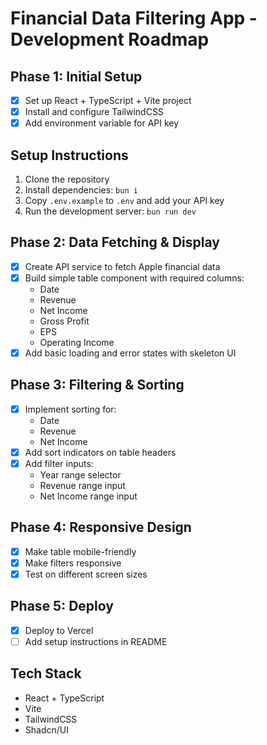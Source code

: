 # Financial Data Filtering App - Development Roadmap

## Phase 1: Initial Setup
- [x] Set up React + TypeScript + Vite project
- [x] Install and configure TailwindCSS
- [x] Add environment variable for API key

## Setup Instructions
1. Clone the repository
2. Install dependencies: `bun i`
3. Copy `.env.example` to `.env` and add your API key
4. Run the development server: `bun run dev`

## Phase 2: Data Fetching & Display
- [x] Create API service to fetch Apple financial data
- [x] Build simple table component with required columns:
  - Date
  - Revenue
  - Net Income 
  - Gross Profit
  - EPS
  - Operating Income
- [x] Add basic loading and error states with skeleton UI

## Phase 3: Filtering & Sorting
- [x] Implement sorting for:
  - Date
  - Revenue
  - Net Income
- [x] Add sort indicators on table headers
- [x] Add filter inputs:
  - Year range selector
  - Revenue range input
  - Net Income range input

## Phase 4: Responsive Design
- [x] Make table mobile-friendly
- [x] Make filters responsive
- [x] Test on different screen sizes

## Phase 5: Deploy
- [x] Deploy to Vercel
- [ ] Add setup instructions in README

## Tech Stack
- React + TypeScript
- Vite
- TailwindCSS
- Shadcn/UI


